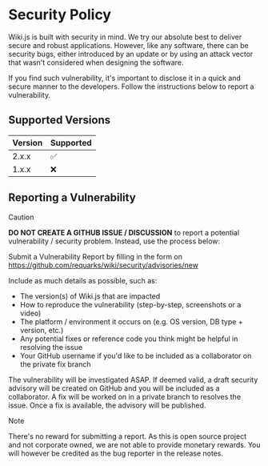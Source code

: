 # Security Policy

Wiki.js is built with security in mind. We try our absolute best to deliver secure and robust applications. However, like any software, there can be security bugs, either introduced by an update or by using an attack vector that wasn't considered when designing the software.

If you find such vulnerability, it's important to disclose it in a quick and secure manner to the developers. Follow the instructions below to report a vulnerability.

## Supported Versions

| Version | Supported          |
| ------- | ------------------ |
| 2.x.x   | :white_check_mark: |
| 1.x.x   | :x:                |

## Reporting a Vulnerability

> [!CAUTION]
> **DO NOT CREATE A GITHUB ISSUE / DISCUSSION** to report a potential vulnerability / security problem. Instead, use the process below:

Submit a Vulnerability Report by filling in the form on https://github.com/requarks/wiki/security/advisories/new

Include as much details as possible, such as:
- The version(s) of Wiki.js that are impacted
- How to reproduce the vulnerability (step-by-step, screenshots or a video)
- The platform / environment it occurs on (e.g. OS version, DB type + version, etc.)
- Any potential fixes or reference code you think might be helpful in resolving the issue
- Your GitHub username if you'd like to be included as a collaborator on the private fix branch

The vulnerability will be investigated ASAP. If deemed valid, a draft security advisory will be created on GitHub and you will be included as a collaborator. A fix will be worked on in a private branch to resolves the issue. Once a fix is available, the advisory will be published.

> [!NOTE]
> There's no reward for submitting a report. As this is open source project and not corporate owned, we are not able to provide monetary rewards. You will however be credited as the bug reporter in the release notes.
